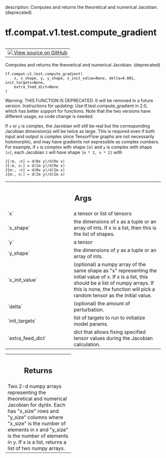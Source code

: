 description: Computes and returns the theoretical and numerical Jacobian. (deprecated)

<div itemscope itemtype="http://developers.google.com/ReferenceObject">
<meta itemprop="name" content="tf.compat.v1.test.compute_gradient" />
<meta itemprop="path" content="Stable" />
</div>

# tf.compat.v1.test.compute_gradient

<!-- Insert buttons and diff -->

<table class="tfo-notebook-buttons tfo-api nocontent" align="left">
<td>
  <a target="_blank" href="https://github.com/tensorflow/tensorflow/blob/r2.4/tensorflow/python/ops/gradient_checker.py#L271-L335">
    <img src="https://www.tensorflow.org/images/GitHub-Mark-32px.png" />
    View source on GitHub
  </a>
</td>
</table>



Computes and returns the theoretical and numerical Jacobian. (deprecated)

<pre class="devsite-click-to-copy prettyprint lang-py tfo-signature-link">
<code>tf.compat.v1.test.compute_gradient(
    x, x_shape, y, y_shape, x_init_value=None, delta=0.001, init_targets=None,
    extra_feed_dict=None
)
</code></pre>



<!-- Placeholder for "Used in" -->

Warning: THIS FUNCTION IS DEPRECATED. It will be removed in a future version.
Instructions for updating:
Use tf.test.compute_gradient in 2.0, which has better support for functions. Note that the two versions have different usage, so code change is needed.

If `x` or `y` is complex, the Jacobian will still be real but the
corresponding Jacobian dimension(s) will be twice as large.  This is required
even if both input and output is complex since TensorFlow graphs are not
necessarily holomorphic, and may have gradients not expressible as complex
numbers.  For example, if `x` is complex with shape `[m]` and `y` is complex
with shape `[n]`, each Jacobian `J` will have shape `[m * 2, n * 2]` with

    J[:m, :n] = d(Re y)/d(Re x)
    J[:m, n:] = d(Im y)/d(Re x)
    J[m:, :n] = d(Re y)/d(Im x)
    J[m:, n:] = d(Im y)/d(Im x)

<!-- Tabular view -->
 <table class="responsive fixed orange">
<colgroup><col width="214px"><col></colgroup>
<tr><th colspan="2"><h2 class="add-link">Args</h2></th></tr>

<tr>
<td>
`x`
</td>
<td>
a tensor or list of tensors
</td>
</tr><tr>
<td>
`x_shape`
</td>
<td>
the dimensions of x as a tuple or an array of ints. If x is a list,
then this is the list of shapes.
</td>
</tr><tr>
<td>
`y`
</td>
<td>
a tensor
</td>
</tr><tr>
<td>
`y_shape`
</td>
<td>
the dimensions of y as a tuple or an array of ints.
</td>
</tr><tr>
<td>
`x_init_value`
</td>
<td>
(optional) a numpy array of the same shape as "x"
representing the initial value of x. If x is a list, this should be a list
of numpy arrays.  If this is none, the function will pick a random tensor
as the initial value.
</td>
</tr><tr>
<td>
`delta`
</td>
<td>
(optional) the amount of perturbation.
</td>
</tr><tr>
<td>
`init_targets`
</td>
<td>
list of targets to run to initialize model params.
</td>
</tr><tr>
<td>
`extra_feed_dict`
</td>
<td>
dict that allows fixing specified tensor values
during the Jacobian calculation.
</td>
</tr>
</table>



<!-- Tabular view -->
 <table class="responsive fixed orange">
<colgroup><col width="214px"><col></colgroup>
<tr><th colspan="2"><h2 class="add-link">Returns</h2></th></tr>
<tr class="alt">
<td colspan="2">
Two 2-d numpy arrays representing the theoretical and numerical
Jacobian for dy/dx. Each has "x_size" rows and "y_size" columns
where "x_size" is the number of elements in x and "y_size" is the
number of elements in y. If x is a list, returns a list of two numpy arrays.
</td>
</tr>

</table>

